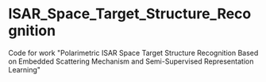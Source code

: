 # ISAR_Space_Target_Structure_Recognition
Code for work "Polarimetric ISAR Space Target Structure Recognition Based on Embedded Scattering Mechanism and Semi-Supervised Representation Learning"
